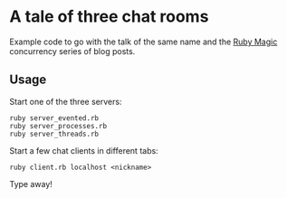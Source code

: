 # A tale of three chat rooms

Example code to go with the talk of the same name and the [Ruby Magic](https://appsignal.com/ruby-magic) concurrency series of blog posts.

## Usage

Start one of the three servers:

```
ruby server_evented.rb
ruby server_processes.rb
ruby server_threads.rb
```

Start a few chat clients in different tabs:

```
ruby client.rb localhost <nickname>
```

Type away!
